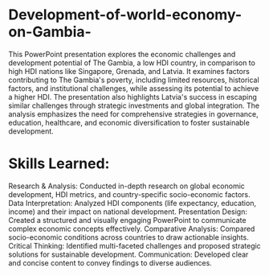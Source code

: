 # Development-of-world-economy-on-Gambia-
This PowerPoint presentation explores the economic challenges and development potential of The Gambia, a low HDI country, in comparison to high HDI nations like Singapore, Grenada, and Latvia. It examines factors contributing to The Gambia's poverty, including limited resources, historical factors, and institutional challenges, while assessing its potential to achieve a higher HDI. The presentation also highlights Latvia's success in escaping similar challenges through strategic investments and global integration. The analysis emphasizes the need for comprehensive strategies in governance, education, healthcare, and economic diversification to foster sustainable development.

# Skills Learned:

Research & Analysis: Conducted in-depth research on global economic development, HDI metrics, and country-specific socio-economic factors.
Data Interpretation: Analyzed HDI components (life expectancy, education, income) and their impact on national development.
Presentation Design: Created a structured and visually engaging PowerPoint to communicate complex economic concepts effectively.
Comparative Analysis: Compared socio-economic conditions across countries to draw actionable insights.
Critical Thinking: Identified multi-faceted challenges and proposed strategic solutions for sustainable development.
Communication: Developed clear and concise content to convey findings to diverse audiences.
